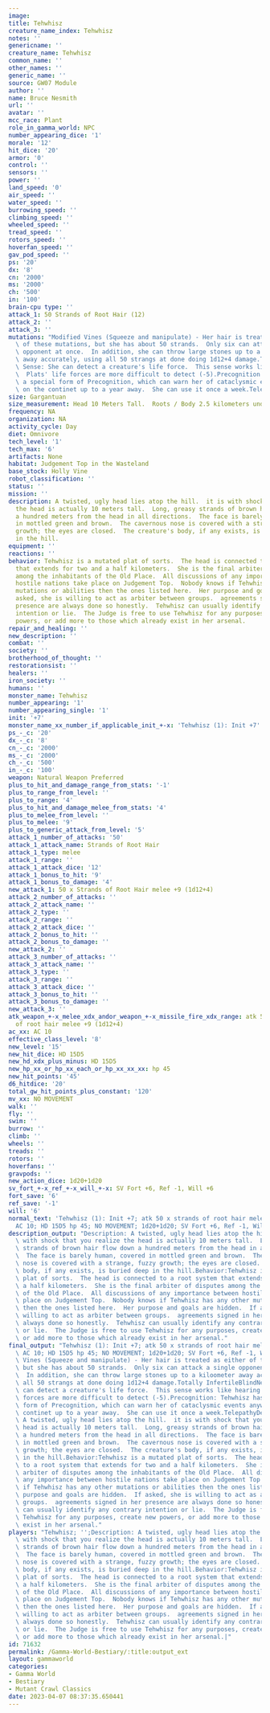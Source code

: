 ```yaml
---
image:
title: Tehwhisz
creature_name_index: Tehwhisz
notes: ''
genericname: ''
creature_name: Tehwhisz
common_name: ''
other_names: ''
generic_name: ''
source: GW07 Module
author: ''
name: Bruce Nesmith
url: ''
avatar: ''
mcc_race: Plant
role_in_gamma_world: NPC
number_appearing_dice: '1'
morale: '12'
hit_dice: '20'
armor: '0'
control: ''
sensors: ''
power: ''
land_speed: '0'
air_speed: ''
water_speed: ''
burrowing_speed: ''
climbing_speed: ''
wheeled_speed: ''
tread_speed: ''
rotors_speed: ''
hoverfan_speed: ''
gav_pod_speed: ''
ps: '20'
dx: '8'
cn: '2000'
ms: '2000'
ch: '500'
in: '100'
brain-cpu type: ''
attack_1: 50 Strands of Root Hair (12)
attack_2: ''
attack_3: ''
mutations: "Modified Vines (Squeeze and manipulate) - Her hair is treated as either\
  \ of these mutations, but she has about 50 strands.  Only six can attack a single\
  \ opponent at once.  In addition, she can throw large stones up to a kiloometer\
  \ away accurately, using all 50 strangs at done doing 1d12+4 damage.Totally InfertileBlindNew\
  \ Sense: She can detect a creature's life force.  This sense works like hearing.\
  \  Plats' life forces are more difficult to detect (-5).Precognition: Tehwhisz has\
  \ a special form of Precognition, which can warn her of cataclysmic events anywhere\
  \ on the continet up to a year away.  She can use it once a week.Telepathy"
size: Gargantuan
size_measurement: Head 10 Meters Tall.  Roots / Body 2.5 kilometers underground)
frequency: NA
organization: NA
activity_cycle: Day
diet: Omnivore
tech_level: '1'
tech_max: '6'
artifacts: None
habitat: Judgement Top in the Wasteland
base_stock: Holly Vine
robot_classification: ''
status: ''
mission: ''
description: A twisted, ugly head lies atop the hill.  it is with shock that you realize
  the head is actually 10 meters tall.  Long, greasy strands of brown hair flow down
  a hundred meters from the head in all directions.  The face is barely human, covered
  in mottled green and brown.  The cavernous nose is covered with a strange, fuzzy
  growth; the eyes are closed.  The creature's body, if any exists, is buried deep
  in the hill.
equipment: ''
reactions: ''
behavior: Tehwhisz is a mutated plat of sorts.  The head is connected to a root system
  that extends for two and a half kilometers.  She is the final arbiter of disputes
  among the inhabitants of the Old Place.  All discussions of any importance between
  hostile nations take place on Judgement Top.  Nobody knows if Tehwhisz has any other
  mutations or abilities then the ones listed here.  Her purpose and goals are hidden.  If
  asked, she is willing to act as arbiter between groups.  agreements signed in her
  presence are always done so honestly.  Tehwhisz can usually identify any contrary
  intention or lie.  The Judge is free to use Tehwhisz for any purposes, create new
  powers, or add more to those which already exist in her arsenal.
repair_and_healing: ''
new_description: ''
combat: ''
society: ''
brotherhood_of_thought: ''
restorationsist: ''
healers: ''
iron_society: ''
humans: ''
monster_name: Tehwhisz
number_appearing: '1'
number_appearing_single: '1'
init: '+7'
monster_name_xx_number_if_applicable_init_+-x: 'Tehwhisz (1): Init +7'
ps_-_c: '20'
dx_-_c: '8'
cn_-_c: '2000'
ms_-_c: '2000'
ch_-_c: '500'
in_-_c: '100'
weapon: Natural Weapon Preferred
plus_to_hit_and_damage_range_from_stats: '-1'
plus_to_range_from_level: ''
plus_to_range: '4'
plus_to_hit_and_damage_melee_from_stats: '4'
plus_to_melee_from_level: ''
plus_to_melee: '9'
plus_to_generic_attack_from_level: '5'
attack_1_number_of_attacks: '50'
attack_1_attack_name: Strands of Root Hair
attack_1_type: melee
attack_1_range: ''
attack_1_attack_dice: '12'
attack_1_bonus_to_hit: '9'
attack_1_bonus_to_damage: '4'
new_attack_1: 50 x Strands of Root Hair melee +9 (1d12+4)
attack_2_number_of_attacks: ''
attack_2_attack_name: ''
attack_2_type: ''
attack_2_range: ''
attack_2_attack_dice: ''
attack_2_bonus_to_hit: ''
attack_2_bonus_to_damage: ''
new_attack_2: ''
attack_3_number_of_attacks: ''
attack_3_attack_name: ''
attack_3_type: ''
attack_3_range: ''
attack_3_attack_dice: ''
attack_3_bonus_to_hit: ''
attack_3_bonus_to_damage: ''
new_attack_3: ''
atk_weapon_+-x_melee_xdx_andor_weapon_+-x_missile_fire_xdx_range: atk 50 x strands
  of root hair melee +9 (1d12+4)
ac_xx: AC 10
effective_class_level: '8'
new_level: '15'
new_hit_dice: HD 15D5
new_hd_xdx_plus_minus: HD 15D5
new_hp_xx_or_hp_xx_each_or_hp_xx_xx_xx: hp 45
new_hit_points: '45'
d6_hitdice: '20'
total_gw_hit_points_plus_constant: '120'
mv_xx: NO MOVEMENT
walk: ''
fly: ''
swim: ''
burrow: ''
climb: ''
wheels: ''
treads: ''
rotors: ''
hoverfans: ''
gravpods: ''
new_action_dice: 1d20+1d20
sv_fort_+-x_ref_+-x_will_+-x: SV Fort +6, Ref -1, Will +6
fort_save: '6'
ref_save: '-1'
will: '6'
normal_text: 'Tehwhisz (1): Init +7; atk 50 x strands of root hair melee +9 (1d12+4);
  AC 10; HD 15D5 hp 45; NO MOVEMENT; 1d20+1d20; SV Fort +6, Ref -1, Will +6'
description_output: "Description: A twisted, ugly head lies atop the hill.  it is\
  \ with shock that you realize the head is actually 10 meters tall.  Long, greasy\
  \ strands of brown hair flow down a hundred meters from the head in all directions.\
  \  The face is barely human, covered in mottled green and brown.  The cavernous\
  \ nose is covered with a strange, fuzzy growth; the eyes are closed.  The creature's\
  \ body, if any exists, is buried deep in the hill.Behavior:Tehwhisz is a mutated\
  \ plat of sorts.  The head is connected to a root system that extends for two and\
  \ a half kilometers.  She is the final arbiter of disputes among the inhabitants\
  \ of the Old Place.  All discussions of any importance between hostile nations take\
  \ place on Judgement Top.  Nobody knows if Tehwhisz has any other mutations or abilities\
  \ then the ones listed here.  Her purpose and goals are hidden.  If asked, she is\
  \ willing to act as arbiter between groups.  agreements signed in her presence are\
  \ always done so honestly.  Tehwhisz can usually identify any contrary intention\
  \ or lie.  The Judge is free to use Tehwhisz for any purposes, create new powers,\
  \ or add more to those which already exist in her arsenal."
final_output: "Tehwhisz (1): Init +7; atk 50 x strands of root hair melee +9 (1d12+4);\
  \ AC 10; HD 15D5 hp 45; NO MOVEMENT; 1d20+1d20; SV Fort +6, Ref -1, Will +6Modified\
  \ Vines (Squeeze and manipulate) - Her hair is treated as either of these mutations,\
  \ but she has about 50 strands.  Only six can attack a single opponent at once.\
  \  In addition, she can throw large stones up to a kiloometer away accurately, using\
  \ all 50 strangs at done doing 1d12+4 damage.Totally InfertileBlindNew Sense: She\
  \ can detect a creature's life force.  This sense works like hearing.  Plats' life\
  \ forces are more difficult to detect (-5).Precognition: Tehwhisz has a special\
  \ form of Precognition, which can warn her of cataclysmic events anywhere on the\
  \ continet up to a year away.  She can use it once a week.TelepathyDescription:\
  \ A twisted, ugly head lies atop the hill.  it is with shock that you realize the\
  \ head is actually 10 meters tall.  Long, greasy strands of brown hair flow down\
  \ a hundred meters from the head in all directions.  The face is barely human, covered\
  \ in mottled green and brown.  The cavernous nose is covered with a strange, fuzzy\
  \ growth; the eyes are closed.  The creature's body, if any exists, is buried deep\
  \ in the hill.Behavior:Tehwhisz is a mutated plat of sorts.  The head is connected\
  \ to a root system that extends for two and a half kilometers.  She is the final\
  \ arbiter of disputes among the inhabitants of the Old Place.  All discussions of\
  \ any importance between hostile nations take place on Judgement Top.  Nobody knows\
  \ if Tehwhisz has any other mutations or abilities then the ones listed here.  Her\
  \ purpose and goals are hidden.  If asked, she is willing to act as arbiter between\
  \ groups.  agreements signed in her presence are always done so honestly.  Tehwhisz\
  \ can usually identify any contrary intention or lie.  The Judge is free to use\
  \ Tehwhisz for any purposes, create new powers, or add more to those which already\
  \ exist in her arsenal."
players: "Tehwhisz; '';Description: A twisted, ugly head lies atop the hill.  it is\
  \ with shock that you realize the head is actually 10 meters tall.  Long, greasy\
  \ strands of brown hair flow down a hundred meters from the head in all directions.\
  \  The face is barely human, covered in mottled green and brown.  The cavernous\
  \ nose is covered with a strange, fuzzy growth; the eyes are closed.  The creature's\
  \ body, if any exists, is buried deep in the hill.Behavior:Tehwhisz is a mutated\
  \ plat of sorts.  The head is connected to a root system that extends for two and\
  \ a half kilometers.  She is the final arbiter of disputes among the inhabitants\
  \ of the Old Place.  All discussions of any importance between hostile nations take\
  \ place on Judgement Top.  Nobody knows if Tehwhisz has any other mutations or abilities\
  \ then the ones listed here.  Her purpose and goals are hidden.  If asked, she is\
  \ willing to act as arbiter between groups.  agreements signed in her presence are\
  \ always done so honestly.  Tehwhisz can usually identify any contrary intention\
  \ or lie.  The Judge is free to use Tehwhisz for any purposes, create new powers,\
  \ or add more to those which already exist in her arsenal.|"
id: 71632
permalink: /Gamma-World-Bestiary/:title:output_ext
layout: gammaworld
categories:
- Gamma World
- Bestiary
- Mutant Crawl Classics
date: 2023-04-07 08:37:35.650441
---
```

